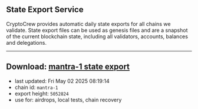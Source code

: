 ## State Export Service
CryptoCrew provides automatic daily state exports for all chains we validate. State export files can be used as genesis files and are a snapshot of the current blockchain state, including all validators, accounts, balances and delegations.

---
**Download: [mantra-1 state export](https://dl-eu2.ccvalidators.com/SERVICE/mantrachain/mantra-1_export_5052824.json)**
---

- last updated: Fri May 02 2025 08:19:14
- chain id: `mantra-1`
- export height: `5052824`
- use for: airdrops, local tests, chain recovery
